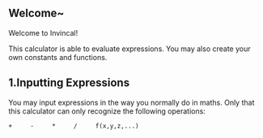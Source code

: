 Welcome~
------------

Welcome to Invincal!

This calculator is able to evaluate expressions. You may also create your own constants and functions.

1.Inputting Expressions
----------------------

You may input expressions in the way you normally do in maths. Only that this calculator can only recognize the following operations:

    +     -     *     /     f(x,y,z,...)
